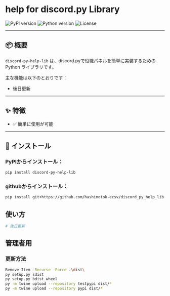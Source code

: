 # help for discord.py Library

![PyPI version](https://img.shields.io/pypi/v/discord-py-help-lib.svg)
![Python version](https://img.shields.io/pypi/pyversions/discord-py-help-lib.svg)
![License](https://img.shields.io/pypi/l/discord-py-help-lib.svg)

---

## 📦 概要

`discord-py-help-lib` は、discord.pyで役職パネルを簡単に実装するための Python ライブラリです。

主な機能は以下のとおりです：

- 後日更新

---

## ✨ 特徴

- ✅ 簡単に使用が可能

---

## 🔧 インストール

### PyPIからインストール：
```bash
pip install discord-py-help-lib
```
### githubからインストール：
```bash
pip install git+https://github.com/hashimotok-ecsv/discord_py_help_lib.git
```
## 使い方
```python
# 後日更新
```
## 管理者用
### 更新方法
```bash
Remove-Item -Recurse -Force .\dist\
py setup.py sdist
py setup.py bdist_wheel
py -m twine upload --repository testpypi dist/*
py -m twine upload --repository pypi dist/*
```
